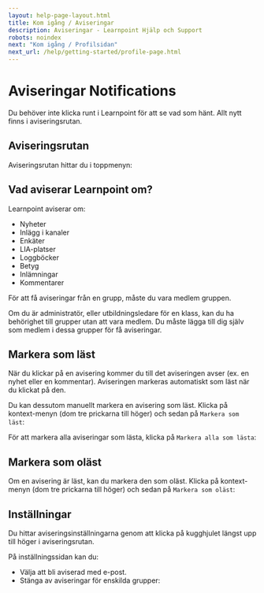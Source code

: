 ```yaml
---
layout: help-page-layout.html
title: Kom igång / Aviseringar
description: Aviseringar - Learnpoint Hjälp och Support
robots: noindex
next: "Kom igång / Profilsidan"
next_url: /help/getting-started/profile-page.html
---
```


<h1>
    <span lang="sv">Aviseringar</span>
    <span lang="en">Notifications</span>
</h1>

<!-- only-in-swedish.html -->

Du behöver inte klicka runt i Learnpoint för att se vad som hänt. Allt nytt finns i aviseringsrutan.


## Aviseringsrutan

Aviseringsrutan hittar du i toppmenyn:

<!-- desktop-screenshot.html, { src: "_assets/notifications.png", alt: "Aviseringar", theme: "light" } -->


## Vad aviserar Learnpoint om?

Learnpoint aviserar om:

- Nyheter
- Inlägg i kanaler
- Enkäter
- LIA-platser
- Loggböcker
- Betyg
- Inlämningar
- Kommentarer

För att få aviseringar från en grupp, måste du vara medlem gruppen.

Om du är administratör, eller utbildningsledare för en klass, kan du ha behörighet till grupper utan att vara medlem. Du måste lägga till dig själv som medlem i dessa grupper för få aviseringar.


## Markera som läst

När du klickar på en avisering kommer du till det aviseringen avser (ex. en nyhet eller en kommentar). Aviseringen markeras automatiskt som läst när du klickat på den.

Du kan dessutom manuellt markera en avisering som läst. Klicka på kontext-menyn (dom tre prickarna till höger) och sedan på `Markera som läst`:

<!-- screenshot.html, { src: "_assets/notification-mark-as-read.png", alt: "Aviseringar", theme: "light" } -->

För att markera alla aviseringar som lästa, klicka på `Markera alla som lästa`:

<!-- desktop-screenshot.html, { src: "_assets/notifications-mark-all-as-read.png", alt: "Aviseringar", theme: "light" } -->


## Markera som oläst

Om en avisering är läst, kan du markera den som oläst. Klicka på kontext-menyn (dom tre prickarna till höger) och sedan på `Markera som oläst`:

<!-- screenshot.html, { src: "_assets/notification-mark-as-unread.png", alt: "Aviseringar", theme: "light" } -->


## Inställningar

Du hittar aviseringsinställningarna genom att klicka på kugghjulet längst upp till höger i aviseringsrutan.

På inställningssidan kan du:

- Välja att bli aviserad med e-post.
- Stänga av aviseringar för enskilda grupper:

<!-- screenshot.html, { src: "_assets/notification-settings.png", alt: "Inställningar", theme: "light" } -->
